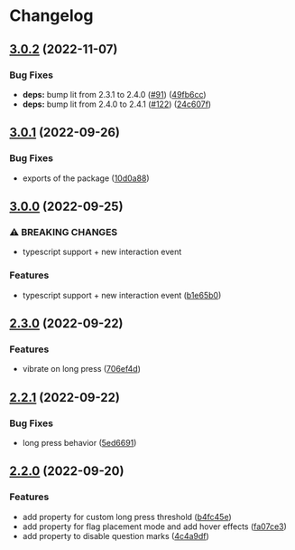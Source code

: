 # Changelog

## [3.0.2](https://github.com/manuelhenke/minesweeper-for-web/compare/v3.0.1...v3.0.2) (2022-11-07)


### Bug Fixes

* **deps:** bump lit from 2.3.1 to 2.4.0 ([#91](https://github.com/manuelhenke/minesweeper-for-web/issues/91)) ([49fb6cc](https://github.com/manuelhenke/minesweeper-for-web/commit/49fb6ccf29fe0231ee26312f0fb05b076a5d5836))
* **deps:** bump lit from 2.4.0 to 2.4.1 ([#122](https://github.com/manuelhenke/minesweeper-for-web/issues/122)) ([24c607f](https://github.com/manuelhenke/minesweeper-for-web/commit/24c607f55a94d3039a342eccf06a7da365fdfec4))

## [3.0.1](https://github.com/manuelhenke/minesweeper-for-web/compare/v3.0.0...v3.0.1) (2022-09-26)


### Bug Fixes

* exports of the package ([10d0a88](https://github.com/manuelhenke/minesweeper-for-web/commit/10d0a88195e90383ce4d010f0cf347075d2a891a))

## [3.0.0](https://github.com/manuelhenke/minesweeper-for-web/compare/v2.3.0...v3.0.0) (2022-09-25)


### ⚠ BREAKING CHANGES

* typescript support + new interaction event

### Features

* typescript support + new interaction event ([b1e65b0](https://github.com/manuelhenke/minesweeper-for-web/commit/b1e65b04cda4c71d5bf5176b11fc0ea50dc18963))

## [2.3.0](https://github.com/manuelhenke/minesweeper-for-web/compare/v2.2.1...v2.3.0) (2022-09-22)


### Features

* vibrate on long press ([706ef4d](https://github.com/manuelhenke/minesweeper-for-web/commit/706ef4d719ac2bbb1533f02b99b270939ba565af))

## [2.2.1](https://github.com/manuelhenke/minesweeper-for-web/compare/v2.2.0...v2.2.1) (2022-09-22)


### Bug Fixes

* long press behavior ([5ed6691](https://github.com/manuelhenke/minesweeper-for-web/commit/5ed66919750a123bdba37ea50a67a6589542ec85))

## [2.2.0](https://github.com/manuelhenke/minesweeper-for-web/compare/v2.1.18...v2.2.0) (2022-09-20)


### Features

* add property for custom long press threshold ([b4fc45e](https://github.com/manuelhenke/minesweeper-for-web/commit/b4fc45ebd81fa1b4668115735900c3d388b44d29))
* add property for flag placement mode and add hover effects ([fa07ce3](https://github.com/manuelhenke/minesweeper-for-web/commit/fa07ce3691b15db780488becf3209989d1173dce))
* add property to disable question marks ([4c4a9df](https://github.com/manuelhenke/minesweeper-for-web/commit/4c4a9dfbc5da31d92b40a0260e4434963da4d591))
